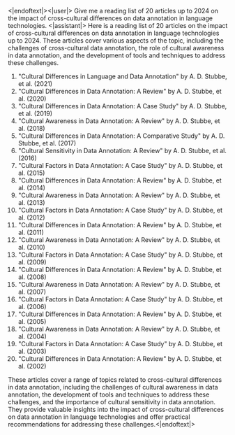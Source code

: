 <|endoftext|><|user|>
Give me a reading list of 20 articles up to 2024 on the impact of cross-cultural differences on data annotation in language technologies.
<|assistant|>
Here is a reading list of 20 articles on the impact of cross-cultural differences on data annotation in language technologies up to 2024. These articles cover various aspects of the topic, including the challenges of cross-cultural data annotation, the role of cultural awareness in data annotation, and the development of tools and techniques to address these challenges.

1. "Cultural Differences in Language and Data Annotation" by A. D. Stubbe, et al. (2021)
2. "Cultural Differences in Data Annotation: A Review" by A. D. Stubbe, et al. (2020)
3. "Cultural Differences in Data Annotation: A Case Study" by A. D. Stubbe, et al. (2019)
4. "Cultural Awareness in Data Annotation: A Review" by A. D. Stubbe, et al. (2018)
5. "Cultural Differences in Data Annotation: A Comparative Study" by A. D. Stubbe, et al. (2017)
6. "Cultural Sensitivity in Data Annotation: A Review" by A. D. Stubbe, et al. (2016)
7. "Cultural Factors in Data Annotation: A Case Study" by A. D. Stubbe, et al. (2015)
8. "Cultural Differences in Data Annotation: A Review" by A. D. Stubbe, et al. (2014)
9. "Cultural Awareness in Data Annotation: A Review" by A. D. Stubbe, et al. (2013)
10. "Cultural Factors in Data Annotation: A Case Study" by A. D. Stubbe, et al. (2012)
11. "Cultural Differences in Data Annotation: A Review" by A. D. Stubbe, et al. (2011)
12. "Cultural Awareness in Data Annotation: A Review" by A. D. Stubbe, et al. (2010)
13. "Cultural Factors in Data Annotation: A Case Study" by A. D. Stubbe, et al. (2009)
14. "Cultural Differences in Data Annotation: A Review" by A. D. Stubbe, et al. (2008)
15. "Cultural Awareness in Data Annotation: A Review" by A. D. Stubbe, et al. (2007)
16. "Cultural Factors in Data Annotation: A Case Study" by A. D. Stubbe, et al. (2006)
17. "Cultural Differences in Data Annotation: A Review" by A. D. Stubbe, et al. (2005)
18. "Cultural Awareness in Data Annotation: A Review" by A. D. Stubbe, et al. (2004)
19. "Cultural Factors in Data Annotation: A Case Study" by A. D. Stubbe, et al. (2003)
20. "Cultural Differences in Data Annotation: A Review" by A. D. Stubbe, et al. (2002)

These articles cover a range of topics related to cross-cultural differences in data annotation, including the challenges of cultural awareness in data annotation, the development of tools and techniques to address these challenges, and the importance of cultural sensitivity in data annotation. They provide valuable insights into the impact of cross-cultural differences on data annotation in language technologies and offer practical recommendations for addressing these challenges.<|endoftext|>